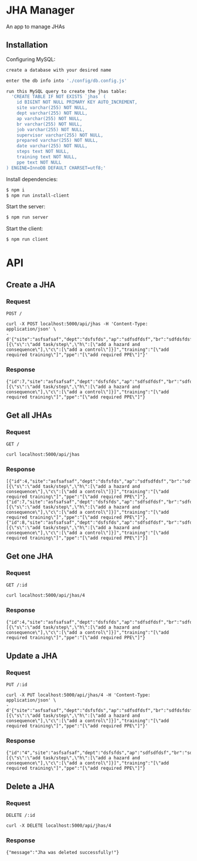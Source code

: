 # JHA Manager

An app to manage JHAs

## Installation

Configuring MySQL:

```bash
create a database with your desired name
```
```bash
enter the db info into './config/db.config.js'
```
```bash
run this MySQL query to create the jhas table: 
  'CREATE TABLE IF NOT EXISTS `jhas` (
    id BIGINT NOT NULL PRIMARY KEY AUTO_INCREMENT,
    site varchar(255) NOT NULL,
    dept varchar(255) NOT NULL,
    ap varchar(255) NOT NULL,
    br varchar(255) NOT NULL,
    job varchar(255) NOT NULL,
    supervisor varchar(255) NOT NULL,
    prepared varchar(255) NOT NULL,
    date varchar(255) NOT NULL,
    steps text NOT NULL,
    training text NOT NULL,
    ppe text NOT NULL
) ENGINE=InnoDB DEFAULT CHARSET=utf8;'
```

Install dependencies:

```bash
$ npm i
$ npm run install-client
```

Start the server:

```bash
$ npm run server
```

Start the client:

```bash
$ npm run client
```

# API

## Create a JHA

### Request

`POST /`

    curl -X POST localhost:5000/api/jhas -H 'Content-Type: application/json' \
    -d'{"site":"asfsafsaf","dept":"dsfsfds","ap":"sdfsdfdsf","br":"sdfdsfdsf","job":"sdfdsfdsf","supervisor":"sdfsfdghdghg","prepared":"dfgfdgfdgfd","date":"fdhgdfgdfgfdg","steps":"[{\"s\":\"add task/step\",\"h\":[\"add a hazard and consequence\"],\"c\":[\"add a control\"]}]","training":"[\"add required training\"]","ppe":"[\"add required PPE\"]"}'

### Response

    {"id":7,"site":"asfsafsaf","dept":"dsfsfds","ap":"sdfsdfdsf","br":"sdfdsfdsf","job":"sdfdsfdsf","supervisor":"sdfsfdghdghg","prepared":"dfgfdgfdgfd","date":"fdhgdfgdfgfdg","steps":"[{\"s\":\"add task/step\",\"h\":[\"add a hazard and consequence\"],\"c\":[\"add a control\"]}]","training":"[\"add required training\"]","ppe":"[\"add required PPE\"]"}

## Get all JHAs

### Request

`GET /`

    curl localhost:5000/api/jhas

### Response

    [{"id":4,"site":"asfsafsaf","dept":"dsfsfds","ap":"sdfsdfdsf","br":"sdfdsfdsf","job":"sdfdsfdsf","supervisor":"sdfsfdghdghg","prepared":"dfgfdgfdgfd","date":"fdhgdfgdfgfdg","steps":"[{\"s\":\"add task/step\",\"h\":[\"add a hazard and consequence\"],\"c\":[\"add a control\"]}]","training":"[\"add required training\"]","ppe":"[\"add required PPE\"]"},{"id":7,"site":"asfsafsaf","dept":"dsfsfds","ap":"sdfsdfdsf","br":"sdfdsfdsf","job":"sdfdsfdsf","supervisor":"sdfsfdghdghg","prepared":"dfgfdgfdgfd","date":"fdhgdfgdfgfdg","steps":"[{\"s\":\"add task/step\",\"h\":[\"add a hazard and consequence\"],\"c\":[\"add a control\"]}]","training":"[\"add required training\"]","ppe":"[\"add required PPE\"]"},{"id":8,"site":"asfsafsaf","dept":"dsfsfds","ap":"sdfsdfdsf","br":"sdfdsfdsf","job":"sdfdsfdsf","supervisor":"sdfsfdghdghg","prepared":"dfgfdgfdgfd","date":"fdhgdfgdfgfdg","steps":"[{\"s\":\"add task/step\",\"h\":[\"add a hazard and consequence\"],\"c\":[\"add a control\"]}]","training":"[\"add required training\"]","ppe":"[\"add required PPE\"]"}]

## Get one JHA

### Request

`GET /:id`

    curl localhost:5000/api/jhas/4

### Response

    {"id":4,"site":"asfsafsaf","dept":"dsfsfds","ap":"sdfsdfdsf","br":"sdfdsfdsf","job":"sdfdsfdsf","supervisor":"sdfsfdghdghg","prepared":"dfgfdgfdgfd","date":"fdhgdfgdfgfdg","steps":"[{\"s\":\"add task/step\",\"h\":[\"add a hazard and consequence\"],\"c\":[\"add a control\"]}]","training":"[\"add required training\"]","ppe":"[\"add required PPE\"]"}

## Update a JHA

### Request

`PUT /:id`

    curl -X PUT localhost:5000/api/jhas/4 -H 'Content-Type: application/json' \
    -d'{"site":"asfsafsaf","dept":"dsfsfds","ap":"sdfsdfdsf","br":"sdfdsfdsf","job":"sdfdsfdsf","supervisor":"sdfsfdghdghg","prepared":"dfgfdgfdgfd","date":"fdhgdfgdfgfdg","steps":"[{\"s\":\"add task/step\",\"h\":[\"add a hazard and consequence\"],\"c\":[\"add a control\"]}]","training":"[\"add required training\"]","ppe":"[\"add required PPE\"]"}'

### Response

    {"id":"4","site":"asfsafsaf","dept":"dsfsfds","ap":"sdfsdfdsf","br":"sdfdsfdsf","job":"sdfdsfdsf","supervisor":"sdfsfdghdghg","prepared":"dfgfdgfdgfd","date":"fdhgdfgdfgfdg","steps":"[{\"s\":\"add task/step\",\"h\":[\"add a hazard and consequence\"],\"c\":[\"add a control\"]}]","training":"[\"add required training\"]","ppe":"[\"add required PPE\"]"}

## Delete a JHA

### Request

`DELETE /:id`

    curl -X DELETE localhost:5000/api/jhas/4

### Response

    {"message":"Jha was deleted successfully!"}

    
